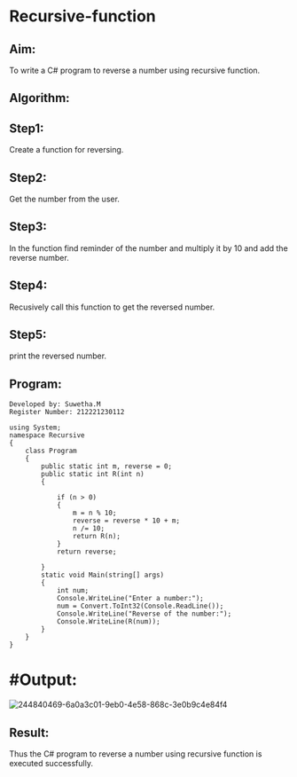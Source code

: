# Recursive-function

## Aim:
To write a C# program to reverse a number using recursive function.

## Algorithm:
## Step1:
Create a function for reversing.

## Step2:
Get the number from the user.

## Step3:
In the function find reminder of the number and multiply it by 10 and add the reverse number.

## Step4:
Recusively call this function to get the reversed number.

## Step5:
print the reversed number.
## Program:
```
Developed by: Suwetha.M
Register Number: 212221230112

using System;
namespace Recursive
{
    class Program
    {
        public static int m, reverse = 0;
        public static int R(int n)
        {

            if (n > 0)
            {
                m = n % 10;
                reverse = reverse * 10 + m;
                n /= 10;
                return R(n);
            }
            return reverse;

        }
        static void Main(string[] args)
        {
            int num;
            Console.WriteLine("Enter a number:");
            num = Convert.ToInt32(Console.ReadLine());
            Console.WriteLine("Reverse of the number:");
            Console.WriteLine(R(num));
        }
    }
}
```
# #Output:

![244840469-6a0a3c01-9eb0-4e58-868c-3e0b9c4e84f4](https://github.com/swemurali/Recursive-function/assets/94165336/7f36d2fc-ffa1-4af5-8783-0694e07c5363)

## Result:
Thus the C# program to reverse a number using recursive function is executed successfully.
